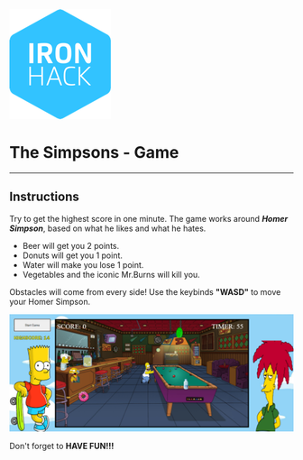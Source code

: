 <img src="docs/assets/imgs/newlogoIH.png">


# The Simpsons - Game 

<hr>

## Instructions

<p>Try to get the highest score in one minute. The game works around <i><b>Homer Simpson</b></i>, based on what he likes and what he hates.</p>

<ul>
<li>Beer will get you 2 points.</li>
<li>Donuts will get you 1 point.</li>
<li>Water will make you lose 1 point.</li>
<li>Vegetables and the iconic Mr.Burns will kill you.</li>
</ul>

<p>Obstacles will come from every side! Use the keybinds <b>"WASD"</b> to move your Homer Simpson.</p>


<img src="docs/assets/imgs/rdme.png">


<p>Don't forget to <b>HAVE FUN!!!</b></p>


